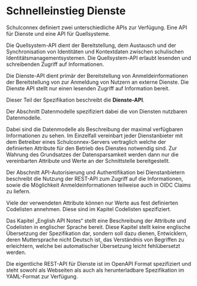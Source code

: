# Schnelleinstieg Dienste

Schulconnex definiert zwei unterschiedliche APIs zur Verfügung. Eine API für Dienste und eine API für Quellsysteme.

Die Quellsystem-API dient der Bereitstellung, dem Austausch und der Synchronisation von Identitäten und Kontextdaten zwischen schulischen Identitätsmanagementsystemen. Die Quellsystem-API erlaubt lesenden und schreibenden Zugriff auf Informationen.

Die Dienste-API dient primär der Bereitstellung von Anmeldeinformationen der Bereitstellung von zur Anmeldung von Nutzern an externe Dienste. Die Dienste API stellt nur einen lesenden Zugriff auf Information bereit.

Dieser Teil der Spezifikation beschreibt die **Dienste-API**.

Der Abschnitt Datenmodelle spezifiziert dabei die von Diensten nutzbaren Datenmodelle.

Dabei sind die Datenmodelle als Beschreibung der maximal verfügbaren Informationen zu sehen. Im Einzelfall vereinbart jeder Dienstanbieter mit dem Betreiber eines Schulconnex-Servers vertraglich welche der definierten Attribute für den Betrieb des Dienstes notwendig sind. Zur Wahrung des Grundsatzes der Datensparsamkeit werden dann nur die vereinbarten Attribute und Werte an der Schnittstelle bereitgestellt.

Der Abschnitt API-Autorisierung und Authentifikation bei Dienstanbietern beschreibt die Nutzung der REST-API zum Zugriff auf die Informationen, sowie die Möglichkeit Anmeldeinformationen teilweise auch in OIDC Claims zu liefern.

Viele der verwendeten Attribute können nur Werte aus fest definierten Codelisten annehmen. Diese sind im Kapitel Codelisten spezifiziert.

Das Kapitel „English API Notes“ stellt eine Beschreibung der Attribute und Codelisten in englischer Sprache bereit. Diese Kapitel stellt keine englische Übersetzung der Spezifikation dar, sondern soll dazu dienen, Entwicklern, deren Muttersprache nicht Deutsch ist, das Verständnis von Begriffen zu erleichtern, welche bei automatischer Übersetzung leicht fehlübersetzt werden.

Die eigentliche REST-API für Dienste ist im OpenAPI Format spezifiziert und steht sowohl als Webseiten als auch als herunterladbare Spezifikation im YAML-Format zur Verfügung.

